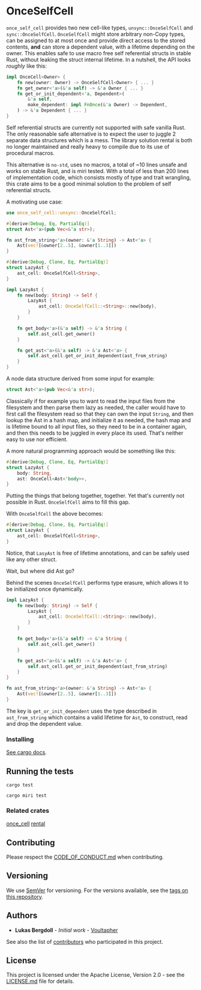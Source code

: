 # OnceSelfCell

`once_self_cell` provides two new cell-like types, `unsync::OnceSelfCell` and `sync::OnceSelfCell`. `OnceSelfCell` might store arbitrary non-Copy types,
can be assigned to at most once and provide direct access to the stored contents,
**and** can store a dependent value, with a lifetime depending on the owner.
This enables safe to use macro free self referential structs in stable Rust,
without leaking the struct internal lifetime. In a nutshell,
the API looks *roughly* like this:

```rust
impl OnceCell<Owner> {
    fn new(owner: Owner) -> OnceSelfCell<Owner> { ... }
    fn get_owner<'a>(&'a self) -> &'a Owner { ... }
    fn get_or_init_dependent<'a, Dependent>(
        &'a self,
        make_dependent: impl FnOnce(&'a Owner) -> Dependent,
    ) -> &'a Dependent { ... }
}
```

Self referential structs are currently not supported with safe vanilla Rust.
The only reasonable safe alternative is to expect the user to juggle 2 separate
data structures which is a mess. The library solution rental is both no longer
maintained and really heavy to compile due to its use of procedural macros.

This alternative is `no-std`, uses no macros, a total of ~10 lines unsafe and works on stable Rust, and is miri tested. With a total of less than 200 lines of implementation code, which consists mostly of type and trait wrangling, this crate aims to be a good minimal solution to the problem of self referential structs.

A motivating use case:

```rust
use once_self_cell::unsync::OnceSelfCell;

#[derive(Debug, Eq, PartialEq)]
struct Ast<'a>(pub Vec<&'a str>);

fn ast_from_string<'a>(owner: &'a String) -> Ast<'a> {
    Ast(vec![&owner[2..5], &owner[1..3]])
}

#[derive(Debug, Clone, Eq, PartialEq)]
struct LazyAst {
    ast_cell: OnceSelfCell<String>,
}

impl LazyAst {
    fn new(body: String) -> Self {
        LazyAst {
            ast_cell: OnceSelfCell::<String>::new(body),
        }
    }

    fn get_body<'a>(&'a self) -> &'a String {
        self.ast_cell.get_owner()
    }

    fn get_ast<'a>(&'a self) -> &'a Ast<'a> {
        self.ast_cell.get_or_init_dependent(ast_from_string)
    }
}
```

A node data structure derived from some input for example:

```rust
struct Ast<'a>(pub Vec<&'a str>);
```

Classically if for example you to want to read the input files from the filesystem
and then parse them lazy as needed, the caller would have to first call the
filesystem read so that they can own the input `String`, and then lookup the
Ast in a hash map, and initialize it as needed, the hash map and is lifetime
bound to all input files, so they need to be in a container again, and then
this needs to be juggled in every place its used. That's neither easy to use
nor efficient.

A more natural programming approach would be something like this:

```rust
#[derive(Debug, Clone, Eq, PartialEq)]
struct LazyAst {
    body: String,
    ast: OnceCell<Ast<'body>>,
}
```

Putting the things that belong together, together. Yet that's currently not
possible in Rust. `OnceSelfCell` aims to fill this gap.

With `OnceSelfCell` the above becomes:

```rust
#[derive(Debug, Clone, Eq, PartialEq)]
struct LazyAst {
    ast_cell: OnceSelfCell<String>,
}
```

Notice, that `LasyAst` is free of lifetime annotations, and can be safely used
like any other struct.

Wait, but where did Ast go?

Behind the scenes `OnceSelfCell` performs type erasure, which allows it to be
initialized once dynamically.

```rust
impl LazyAst {
    fn new(body: String) -> Self {
        LazyAst {
            ast_cell: OnceSelfCell::<String>::new(body),
        }
    }

    fn get_body<'a>(&'a self) -> &'a String {
        self.ast_cell.get_owner()
    }

    fn get_ast<'a>(&'a self) -> &'a Ast<'a> {
        self.ast_cell.get_or_init_dependent(ast_from_string)
    }
}

fn ast_from_string<'a>(owner: &'a String) -> Ast<'a> {
    Ast(vec![&owner[2..5], &owner[1..3]])
}
```

The key is `get_or_init_dependent` uses the type described in `ast_from_string`
which contains a valid lifetime for `Ast`, to construct, read and drop the
dependent value.

### Installing

[See cargo docs](https://doc.rust-lang.org/cargo/guide/).

## Running the tests

```
cargo test

cargo miri test
```

### Related crates

[once_cell](https://github.com/matklad/once_cell)
[rental](https://github.com/jpernst/rental)

## Contributing

Please respect the [CODE_OF_CONDUCT.md](CODE_OF_CONDUCT.md) when contributing.

## Versioning

We use [SemVer](http://semver.org/) for versioning. For the versions available,
see the [tags on this repository](https://github.com/Voultapher/once_self_cell/tags).

## Authors

* **Lukas Bergdoll** - *Initial work* - [Voultapher](https://github.com/Voultapher)

See also the list of [contributors](https://github.com/Voultapher/once_self_cell/contributors)
who participated in this project.

## License

This project is licensed under the Apache License, Version 2.0 -
see the [LICENSE.md](LICENSE.md) file for details.
